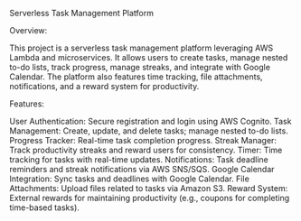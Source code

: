 Serverless Task Management Platform

Overview:

This project is a serverless task management platform leveraging AWS Lambda and microservices. It allows users to create tasks, manage nested to-do lists, track progress, manage streaks, and integrate with Google Calendar. The platform also features time tracking, file attachments, notifications, and a reward system for productivity.

Features:

User Authentication: Secure registration and login using AWS Cognito.
Task Management: Create, update, and delete tasks; manage nested to-do lists.
Progress Tracker: Real-time task completion progress.
Streak Manager: Track productivity streaks and reward users for consistency.
Timer: Time tracking for tasks with real-time updates.
Notifications: Task deadline reminders and streak notifications via AWS SNS/SQS.
Google Calendar Integration: Sync tasks and deadlines with Google Calendar.
File Attachments: Upload files related to tasks via Amazon S3.
Reward System: External rewards for maintaining productivity (e.g., coupons for completing time-based tasks).
